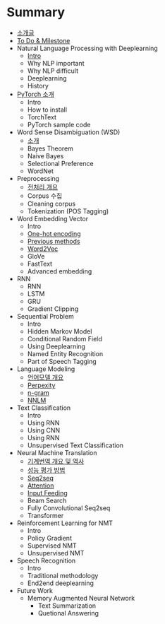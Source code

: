 # Summary

* [소개글](README.md)
* [To Do & Milestone](to-do-and-milestone.md)
* Natural Language Processing with Deeplearning
  * [Intro](intro.md)
  * Why NLP important
  * Why NLP difficult
  * Deeplearning
  * History
* [PyTorch 소개](pytorch-c18c-ac1c.md)
  * Intro
  * How to install
  * TorchText
  * PyTorch sample code
* Word Sense Disambiguation \(WSD\)
  * [소개](word-sense-disambiguation.md)
  * Bayes Theorem
  * Naive Bayes
  * Selectional Preference
  * WordNet
* Preprocessing
  * [전처리 개요](c804-cc98-b9ac-ac1c-c694.md)
  * Corpus 수집
  * Cleaning corpus
  * Tokenization \(POS Tagging\)
* Word Embedding Vector
  * Intro
  * [One-hot encoding](one-hot-encoding.md)
  * [Previous methods](previous-methods.md)
  * [Word2Vec](word2vec.md)
  * GloVe
  * FastText
  * Advanced embedding
* RNN
  * RNN
  * LSTM
  * GRU
  * Gradient Clipping
* Sequential Problem
  * Intro
  * Hidden Markov Model
  * Conditional Random Field
  * Using Deeplearning
  * Named Entity Recognition
  * Part of Speech Tagging
* Language Modeling
  * [언어모델 개요](c5b8-c5b4-baa8-b378-ac1c-c694.md)
  * [Perpexity](perpexity.md)
  * [n-gram](n-gram.md)
  * [NNLM](nnlm.md)
* Text Classification
  * Intro
  * Using RNN
  * Using CNN
  * Using RNN
  * Unsupervised Text Classification
* Neural Machine Translation
  * [기계번역 개요 및 역사](ae30-acc4-bc88-c5ed-ac1c-c694-bc0f-c5ed-c0ac.md)
  * [성능 평가 방법](c131-b2a5-d3c9-ac00-bc29-bc95.md)
  * [Seq2seq](seq2seq.md)
  * [Attention](attention.md)
  * [Input Feeding](input-feeding.md)
  * Beam Search
  * Fully Convolutional Seq2seq
  * Transformer
* Reinforcement Learning for NMT
  * Intro
  * Policy Gradient
  * Supervised NMT
  * Unsupervised NMT
* Speech Recognition
  * Intro
  * Traditional methodology
  * End2end deeplearning
* Future Work
  * Memory Augmented Neural Network
    * Text Summarization
    * Quetional Answering

